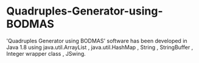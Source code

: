# Quadruples-Generator-using-BODMAS
'Quadruples Generator using BODMAS' software has been developed in Java 1.8 using java.util.ArrayList , java.util.HashMap , String , StringBuffer , Integer wrapper class , JSwing.
